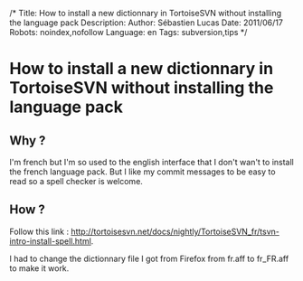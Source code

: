 /*
Title: How to install a new dictionnary in TortoiseSVN without installing the language pack
Description: 
Author: Sébastien Lucas
Date: 2011/06/17
Robots: noindex,nofollow
Language: en
Tags: subversion,tips
*/
# How to install a new dictionnary in TortoiseSVN without installing the language pack

## Why ?
I'm french but I'm so used to the english interface that I don't wan't to install the french language pack. But I like my commit messages to be easy to read so a spell checker is welcome.
## How ?

Follow this link : http://tortoisesvn.net/docs/nightly/TortoiseSVN_fr/tsvn-intro-install-spell.html.

I had to change the dictionnary file I got from Firefox from fr.aff to fr_FR.aff to make it work.





